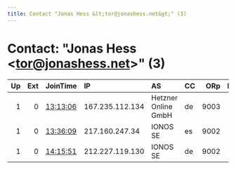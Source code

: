 ```yaml
---
title: Contact "Jonas Hess &lt;tor@jonashess.net&gt;" (3)
---
```


# Contact: "Jonas Hess &lt;tor@jonashess.net&gt;" (3)

|   Up |   Ext | JoinTime                                                                                              | IP              | AS                  | CC   |   ORp |   Dirp | OS    | Version   | Nickname           |   eFamMembers |
|-----:|------:|:------------------------------------------------------------------------------------------------------|:----------------|:--------------------|:-----|------:|-------:|:------|:----------|:-------------------|--------------:|
|    1 |     0 | [13:13:06](https://nusenu.github.io/OrNetStats/w/relay/55E1500DD1CC6A0C0419D4F3414F4FADE29FE50E.html) | 167.235.112.134 | Hetzner Online GmbH | de   |  9003 |      0 | Linux | 0.4.7.13  | jhsseventhtorrelay |             9 |
|    1 |     0 | [13:36:09](https://nusenu.github.io/OrNetStats/w/relay/C6D93915954493E9F5D7F0B0F9B2726AFBF8D202.html) | 217.160.247.34  | IONOS SE            | es   |  9002 |      0 | Linux | 0.4.7.13  | jhseigthtorrelay   |             9 |
|    1 |     0 | [14:15:51](https://nusenu.github.io/OrNetStats/w/relay/3FC010E43011E91D5121F3D749DC56F8AB03BB8B.html) | 212.227.119.130 | IONOS SE            | de   |  9002 |      0 | Linux | 0.4.7.13  | jhsninthtorrelay   |             9 |
